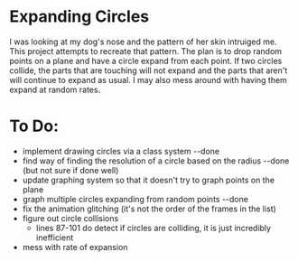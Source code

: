 # Expanding Circles

I was looking at my dog's nose and the pattern of her skin intruiged me. This project attempts to recreate that pattern. 
The plan is to drop random points on a plane and have a circle expand from each point.
If two circles collide, the parts that are touching will not expand and the parts that aren't will continue to expand as usual.
I may also mess around with having them expand at random rates. 

# To Do:
- implement drawing circles via a class system --done
- find way of finding the resolution of a circle based on the radius --done (but not sure if done well)
- update graphing system so that it doesn't try to graph points on the plane
- graph multiple circles expanding from random points --done
- fix the animation glitching (it's not the order of the frames in the list)
- figure out circle collisions
    - lines 87-101 do detect if circles are colliding, it is just incredibly inefficient
- mess with rate of expansion